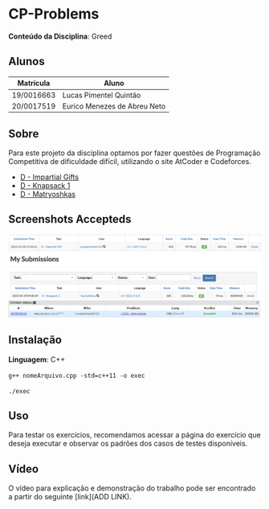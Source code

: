# CP-Problems

**Conteúdo da Disciplina**: Greed<br>

## Alunos

| Matrícula  | Aluno                        |
| ---------- | ---------------------------- |
| 19/0016663 | Lucas Pimentel Quintão       |
| 20/0017519 | Eurico Menezes de Abreu Neto |

## Sobre

Para este projeto da disciplina optamos por fazer questões de Programação Competitiva de dificuldade difícil, utilizando o site AtCoder e Codeforces.

- [D - Impartial Gifts](https://atcoder.jp/contests/abc302/tasks/abc302_d)
- [D - Knapsack 1](https://atcoder.jp/contests/dp/tasks/dp_d)
- [D - Matryoshkas](https://codeforces.com/problemset/problem/1790/D)

## Screenshots Accepteds

![image](./assets/AC_AtCoder_Impartial_Gifts.png)
![image](./assets/AC_AtCoder_knapsack.png)
![image](./assets/AC_CodeForces_Matryoshkas.png)

## Instalação

**Linguagem**: C++<br>

<code>g++ nomeArquivo.cpp -std=c++11 -o exec</code>

<code>./exec</code>

## Uso

Para testar os exercícios, recomendamos acessar a página do exercício que deseja executar e observar os padrões dos casos de testes disponíveis.

## Vídeo

O vídeo para explicação e demonstração do trabalho pode ser encontrado a partir do seguinte [link](ADD LINK).
